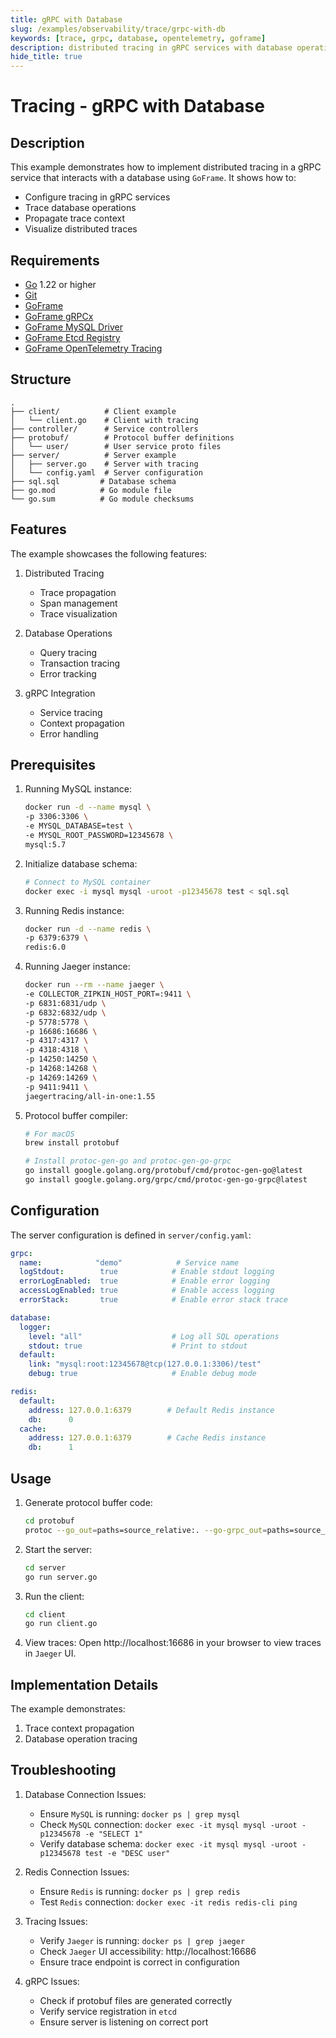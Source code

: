 ```yaml
---
title: gRPC with Database
slug: /examples/observability/trace/grpc-with-db
keywords: [trace, grpc, database, opentelemetry, goframe]
description: distributed tracing in gRPC services with database operations using GoFrame
hide_title: true
---
```


# Tracing - gRPC with Database

## Description

This example demonstrates how to implement distributed tracing in a gRPC service that interacts with a database using `GoFrame`. It shows how to:
- Configure tracing in gRPC services
- Trace database operations
- Propagate trace context
- Visualize distributed traces

## Requirements

- [Go](https://golang.org/dl/) 1.22 or higher
- [Git](https://git-scm.com/downloads)
- [GoFrame](https://goframe.org)
- [GoFrame gRPCx](https://github.com/gogf/gf/tree/master/contrib/rpc/grpcx)
- [GoFrame MySQL Driver](https://github.com/gogf/gf/tree/master/contrib/drivers/mysql)
- [GoFrame Etcd Registry](https://github.com/gogf/gf/tree/master/contrib/registry/etcd)
- [GoFrame OpenTelemetry Tracing](https://github.com/gogf/gf/tree/master/contrib/trace/otlpgrpc)

## Structure

```text
.
├── client/          # Client example
│   └── client.go    # Client with tracing
├── controller/      # Service controllers
├── protobuf/        # Protocol buffer definitions
│   └── user/        # User service proto files
├── server/          # Server example
│   ├── server.go    # Server with tracing
│   └── config.yaml  # Server configuration
├── sql.sql         # Database schema
├── go.mod          # Go module file
└── go.sum          # Go module checksums
```

## Features

The example showcases the following features:
1. Distributed Tracing
   - Trace propagation
   - Span management
   - Trace visualization

2. Database Operations
   - Query tracing
   - Transaction tracing
   - Error tracking

3. gRPC Integration
   - Service tracing
   - Context propagation
   - Error handling

## Prerequisites

1. Running MySQL instance:
   ```bash
   docker run -d --name mysql \
   -p 3306:3306 \
   -e MYSQL_DATABASE=test \
   -e MYSQL_ROOT_PASSWORD=12345678 \
   mysql:5.7
   ```

2. Initialize database schema:
   ```bash
   # Connect to MySQL container
   docker exec -i mysql mysql -uroot -p12345678 test < sql.sql
   ```

3. Running Redis instance:
   ```bash
   docker run -d --name redis \
   -p 6379:6379 \
   redis:6.0
   ```

4. Running Jaeger instance:
   ```bash
   docker run --rm --name jaeger \
   -e COLLECTOR_ZIPKIN_HOST_PORT=:9411 \
   -p 6831:6831/udp \
   -p 6832:6832/udp \
   -p 5778:5778 \
   -p 16686:16686 \
   -p 4317:4317 \
   -p 4318:4318 \
   -p 14250:14250 \
   -p 14268:14268 \
   -p 14269:14269 \
   -p 9411:9411 \
   jaegertracing/all-in-one:1.55
   ```

5. Protocol buffer compiler:
   ```bash
   # For macOS
   brew install protobuf
   
   # Install protoc-gen-go and protoc-gen-go-grpc
   go install google.golang.org/protobuf/cmd/protoc-gen-go@latest
   go install google.golang.org/grpc/cmd/protoc-gen-go-grpc@latest
   ```

## Configuration

The server configuration is defined in `server/config.yaml`:

```yaml
grpc:
  name:            "demo"            # Service name
  logStdout:        true            # Enable stdout logging
  errorLogEnabled:  true            # Enable error logging
  accessLogEnabled: true            # Enable access logging
  errorStack:       true            # Enable error stack trace

database:
  logger:
    level: "all"                    # Log all SQL operations
    stdout: true                    # Print to stdout
  default:
    link: "mysql:root:12345678@tcp(127.0.0.1:3306)/test"
    debug: true                     # Enable debug mode

redis:
  default:
    address: 127.0.0.1:6379        # Default Redis instance
    db:      0
  cache:
    address: 127.0.0.1:6379        # Cache Redis instance
    db:      1
```

## Usage

1. Generate protocol buffer code:
   ```bash
   cd protobuf
   protoc --go_out=paths=source_relative:. --go-grpc_out=paths=source_relative:. ./user/*.proto
   ```

2. Start the server:
   ```bash
   cd server
   go run server.go
   ```

3. Run the client:
   ```bash
   cd client
   go run client.go
   ```

4. View traces:
   Open http://localhost:16686 in your browser to view traces in `Jaeger` UI.

## Implementation Details

The example demonstrates:
1. Trace context propagation
2. Database operation tracing

## Troubleshooting

1. Database Connection Issues:
   - Ensure `MySQL` is running: `docker ps | grep mysql`
   - Check `MySQL` connection: `docker exec -it mysql mysql -uroot -p12345678 -e "SELECT 1"`
   - Verify database schema: `docker exec -it mysql mysql -uroot -p12345678 test -e "DESC user"`

2. Redis Connection Issues:
   - Ensure `Redis` is running: `docker ps | grep redis`
   - Test `Redis` connection: `docker exec -it redis redis-cli ping`

3. Tracing Issues:
   - Verify `Jaeger` is running: `docker ps | grep jaeger`
   - Check `Jaeger` UI accessibility: http://localhost:16686
   - Ensure trace endpoint is correct in configuration

4. gRPC Issues:
   - Check if protobuf files are generated correctly
   - Verify service registration in `etcd`
   - Ensure server is listening on correct port
